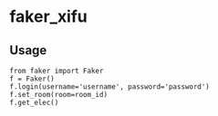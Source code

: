 # faker_xifu

## Usage
```pyhton
from faker import Faker
f = Faker()
f.login(username='username', password='password')
f.set_room(room=room_id)
f.get_elec()
```
